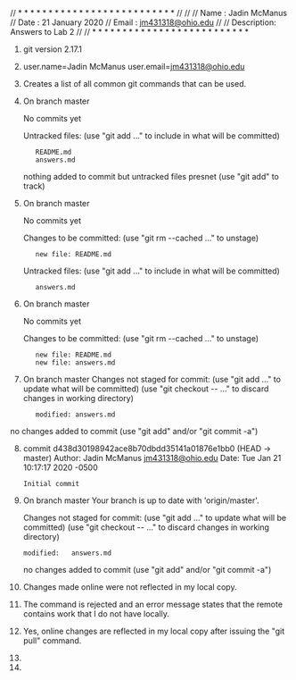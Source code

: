 // * * * * * * * * * * * * * * * * * * * * * * * * * *
// 
// 
//   Name  :   Jadin McManus
//   Date  :   21 January 2020
//   Email :   jm431318@ohio.edu
//
//   Description: Answers to Lab 2
// 
// * * * * * * * * * * * * * * * * * * * * * * * * * *

1. git version 2.17.1

2. user.name=Jadin McManus
   user.email=jm431318@ohio.edu

3. Creates a list of all common git commands that can be used.

4. On branch master

   No commits yet

   Untracked files:
     (use "git add <file>..." to include in what will be committed)

          README.md
          answers.md

   nothing added to commit but untracked files presnet (use "git add" to track)

5. On branch master

   No commits yet

   Changes to be committed:
     (use "git rm --cached <file>..." to unstage)

          new file: README.md

   Untracked files:
     (use "git add <file>..." to include in what will be committed)

          answers.md

6. On branch master

   No commits yet

   Changes to be committed:
     (use "git rm --cached <file>..." to unstage)

          new file: README.md
          new file: answers.md

7. On branch master
   Changes not staged for commit:
     (use "git add <file>..." to update what will be committed)
     (use "git checkout -- <file>..." to discard changes in working directory)

          modified: answers.md

no changes added to commit (use "git add" and/or "git commit -a")

8. commit d438d30198942ace8b70dbdd35141a01876e1bb0 (HEAD -> master)
   Author: Jadin McManus <jm431318@ohio.edu>
   Date:   Tue Jan 21 10:17:17 2020 -0500

       Initial commit

9. On branch master
   Your branch is up to date with 'origin/master'.

   Changes not staged for commit:
     (use "git add <file>..." to update what will be committed)
     (use "git checkout -- <file>..." to discard changes in working directory)

	   modified:   answers.md

   no changes added to commit (use "git add" and/or "git commit -a")

10. Changes made online were not reflected in my local copy.

11. The command is rejected and an error message states that the remote contains work that I do not have locally.

12. Yes, online changes are reflected in my local copy after issuing the "git pull" command.

13. 

14. 


